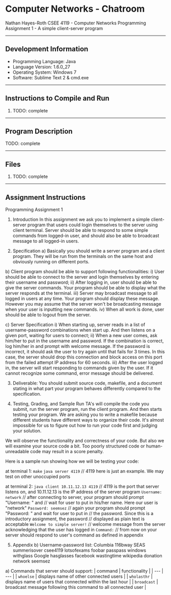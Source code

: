 # Computer Networks - Chatroom

Nathan Hayes-Roth
CSEE 4119 - Computer Networks
Programming Assignment 1 - A simple client-server program

-----------------------------------

## Development Information

- Programming Language: Java 
- Language Version: 	1.6.0_27
- Operating System:		Windows 7 	
- Software: 			Sublime Text 2 & cmd.exe

-----------------------------------

## Instructions to Compile and Run

1. TODO: complete

-----------------------------------

## Program Description

TODO: complete

-----------------------------------

## Files

1. TODO: complete

-----------------------------------

## Assignment Instructions

Programming Assignment 1 

1. Introduction 
In this assignment we ask you to implement a simple client-server program that users could login themselves to the server using client terminal. Server should be able to respond to some simple commands from logged-in user, and should also be able to broadcast message to all logged-in users.

2. Specification 
a) Basically you should write a server program and a client program. They will be run from the terminals on the same host and obviously running on different ports. 

b) Client program should be able to support following functionalities: 
i) User should be able to connect to the server and login themselves by entering their username and password; 
ii) After logging in, user should be able to give the server commands. Your program should be able to display what the server responds at the terminal. 
iii) Server may broadcast message to all logged in users at any time. Your program should display these message. However you may assume that the server won't be broadcasting message when your user is inputting new commands. 
iv) When all work is done, user should be able to logout from the server. 

c) Server Specification
i) When starting up, server reads in a list of username-password combinations when start up. And then listens on a given port, waiting for users to connect; 
ii) When a new user comes, ask him/her to put in the username and password. If the combination is correct, log him/her in and prompt with welcome message. If the password is incorrect, it should ask the user to try again until that fails for 3 times. In this case, the server should drop this connection and block access on this port from the failed attempt IP address for 60 seconds.
iii) After the user logged in, the server will start responding to commands given by the user. If it cannot recognize some command, error message should be delivered.

3. Deliverable: 
You should submit source code, makefile, and a document stating in what part your program behaves differently compared to the specification. 

4. Testing, Grading, and Sample Run 
TA's will compile the code you submit, run the server program, run the client program. And then starts testing your program. We are asking you to write a makefile because different students have different ways to organize their code. It's almost impossible for us to figure out how to run your code first and judging your solution.

We will observe the functionality and correctness of your code. But also we will examine your source code a bit. Too poorly structured code or human-unreadable code may result in a score penalty. 

Here is a sample run showing how we will be testing your code: 

at terminal 1: 
`make` 
`java server 4119`				// 4119 here is just an example. We may test on other unoccupied ports 

at terminal 2: 
`java client 10.11.12.13 4119`	// 4119 is the port that server listens on, and 10.11.12.13 is the IP address of the server program 
`Username: network`				// after connecting to server, your program should prompt "Username: " and 
								// wait for user to put in his/her name. Here our user is "network" 
`Password: seemsez`				// again your program should prompt "Password: " and wait for user to put in 
								// the password. Since this is a introductory assignment, the password 
								// displayed as plain text is acceptable 
`Welcome to simple server!`		// welcome message from the server acknowledging that the user has logged in 
`Command:`						// from now on your server should respond to user's command as defined in appendix 

5. Appendix 
b) Username-password list: 
Columbia 116bway 
SEAS summerisover 
csee4119 lotsofexams 
foobar passpass 
windows withglass 
Google hasglasses 
facebook wastingtime 
wikipedia donation 
network seemsez

a) Commands that server should support: 
| command | functionality | 
| --- | --- | 
| `whoelse`      | displays name of other connected users                                                   					  | 
| `wholasthr`    | displays name of users that connected within the last hour                        							  | 
| `broadcast`    | broadcast message following this command to all connected user               								  | 
